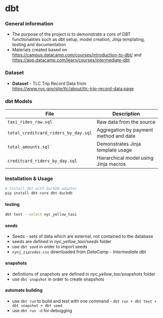 # dbt

### General information
- The purpose of the project is to demonstrate a core of DBT functionalities such as dbt setup, model creation, Jinja templating, testing and documentation
- Materials created based on https://campus.datacamp.com/courses/introduction-to-dbt/ and https://app.datacamp.com/learn/courses/intermediate-dbt

### Dataset
- **Dataset** - TLC Trip Record Data from https://www.nyc.gov/site/tlc/about/tlc-trip-record-data.page

### dbt Models
| File                                | Description                                  |
|-------------------------------------|----------------------------------------------|
| `taxi_rides_raw.sql`               | Raw data from the source                     |
| `total_creditcard_riders_by_day.sql` | Aggregation by payment method and date       |
| `total_amounts.sql`                | Demonstrates Jinja template usage            |
| `creditcard_riders_by_day.sql`     | Hierarchical model using Jinja macros        |



### Installation & Usage

```bash
# Install dbt with DuckDB adapter
pip install dbt-core dbt-duckdb
```
#### testing
```bash
dbt test --select nyc_yellow_taxi
```

#### seeds
- Seeds - sets of data which are external, not contained to the database
- seeds are defined in *nyc_yellow_taxi/seeds* folder
- use `dbt seed` in order to import seeds
- `nynj_zipcodes.csv` downloaded from *DataCamp - Intermediate dbt*


#### snapshots
- definitions of snapshots are defined in *nyc_yellow_tax/snapshots* folder
- use `dbt snapshot` in order to create snapshots

#### automate building
- use `dbt run` to build and test with one command - `dbt run + dbt test + dbt snapshot + dbt seed`
- use `dbt run -d` for debugging